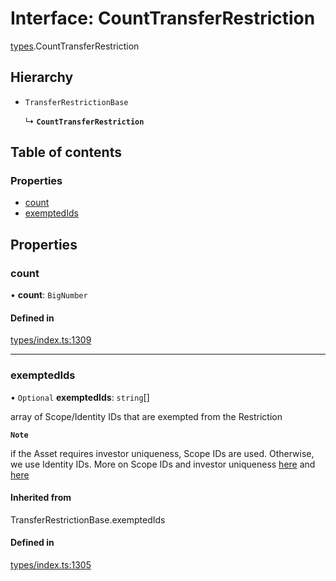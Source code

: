 # Interface: CountTransferRestriction

[types](../wiki/types).CountTransferRestriction

## Hierarchy

- `TransferRestrictionBase`

  ↳ **`CountTransferRestriction`**

## Table of contents

### Properties

- [count](../wiki/types.CountTransferRestriction#count)
- [exemptedIds](../wiki/types.CountTransferRestriction#exemptedids)

## Properties

### count

• **count**: `BigNumber`

#### Defined in

[types/index.ts:1309](https://github.com/PolymeshAssociation/polymesh-sdk/blob/07b115c8/src/types/index.ts#L1309)

___

### exemptedIds

• `Optional` **exemptedIds**: `string`[]

array of Scope/Identity IDs that are exempted from the Restriction

**`Note`**

 if the Asset requires investor uniqueness, Scope IDs are used. Otherwise, we use Identity IDs. More on Scope IDs and investor uniqueness
  [here](https://developers.polymesh.network/introduction/identity#polymesh-unique-identity-system-puis) and
  [here](https://developers.polymesh.network/polymesh-docs/primitives/confidential-identity)

#### Inherited from

TransferRestrictionBase.exemptedIds

#### Defined in

[types/index.ts:1305](https://github.com/PolymeshAssociation/polymesh-sdk/blob/07b115c8/src/types/index.ts#L1305)
